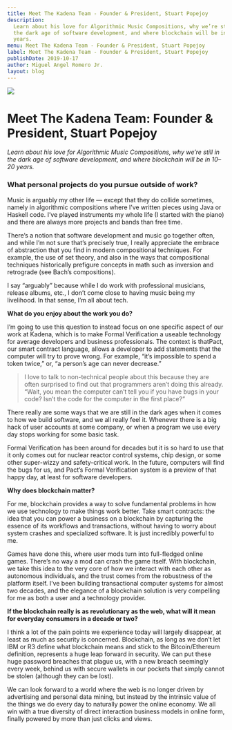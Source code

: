 ```yaml
---
title: Meet The Kadena Team - Founder & President, Stuart Popejoy
description:
  Learn about his love for Algorithmic Music Compositions, why we’re still in
  the dark age of software development, and where blockchain will be in 10–20
  years.
menu: Meet The Kadena Team - Founder & President, Stuart Popejoy
label: Meet The Kadena Team - Founder & President, Stuart Popejoy
publishDate: 2019-10-17
author: Miguel Angel Romero Jr.
layout: blog
---
```


![](/assets/blog/1_cOLN33RfWbp9ukaBegGcpA.webp)

# Meet The Kadena Team: Founder & President, Stuart Popejoy

_Learn about his love for Algorithmic Music Compositions, why we’re still in the
dark age of software development, and where blockchain will be in 10–20 years._

### What personal projects do you pursue outside of work?

Music is arguably my other life — except that they do collide sometimes, namely
in algorithmic compositions where I’ve written pieces using Java or Haskell
code. I’ve played instruments my whole life (I started with the piano) and there
are always more projects and bands than free time.

There’s a notion that software development and music go together often, and
while I’m not sure that’s precisely true, I really appreciate the embrace of
abstraction that you find in modern compositional techniques. For example, the
use of set theory, and also in the ways that compositional techniques
historically prefigure concepts in math such as inversion and retrograde (see
Bach’s compositions).

I say “arguably” because while I do work with professional musicians, release
albums, etc., I don’t come close to having music being my livelihood. In that
sense, I’m all about tech.

**What do you enjoy about the work you do?**

I’m going to use this question to instead focus on one specific aspect of our
work at Kadena, which is to make Formal Verification a useable technology for
average developers and business professionals. The context is thatPact, our
smart contract language, allows a developer to add statements that the computer
will try to prove wrong. For example, “it’s impossible to spend a token twice,”
or, “a person’s age can never decrease.”

> I love to talk to non-technical people about this because they are often
> surprised to find out that programmers aren’t doing this already. “Wait, you
> mean the computer can’t tell you if you have bugs in your code? Isn’t the code
> for the computer in the first place?”

There really are some ways that we are still in the dark ages when it comes to
how we build software, and we all really feel it. Whenever there is a big hack
of user accounts at some company, or when a program we use every day stops
working for some basic task.

Formal Verification has been around for decades but it is so hard to use that it
only comes out for nuclear reactor control systems, chip design, or some other
super-wizzy and safety-critical work. In the future, computers will find the
bugs for us, and Pact’s Formal Verification system is a preview of that happy
day, at least for software developers.

**Why does blockchain matter?**

For me, blockchain provides a way to solve fundamental problems in how we use
technology to make things work better. Take smart contracts: the idea that you
can power a business on a blockchain by capturing the essence of its workflows
and transactions, without having to worry about system crashes and specialized
software. It is just incredibly powerful to me.

Games have done this, where user mods turn into full-fledged online games.
There’s no way a mod can crash the game itself. With blockchain, we take this
idea to the very core of how we interact with each other as autonomous
individuals, and the trust comes from the robustness of the platform itself.
I’ve been building transactional computer systems for almost two decades, and
the elegance of a blockchain solution is very compelling for me as both a user
and a technology provider.

**If the blockchain really is as revolutionary as the web, what will it mean for
everyday consumers in a decade or two?**

I think a lot of the pain points we experience today will largely disappear, at
least as much as security is concerned. Blockchain, as long as we don’t let IBM
or R3 define what blockchain means and stick to the Bitcoin/Ethereum definition,
represents a huge leap forward in security. We can put these huge password
breaches that plague us, with a new breach seemingly every week, behind us with
secure wallets in our pockets that simply cannot be stolen (although they can be
lost).

We can look forward to a world where the web is no longer driven by advertising
and personal data mining, but instead by the intrinsic value of the things we do
every day to naturally power the online economy. We all win with a true
diversity of direct interaction business models in online form, finally powered
by more than just clicks and views.
